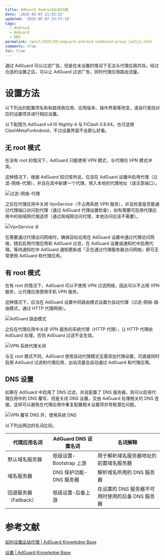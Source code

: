 ```yaml
---
title: AdGuard Android出站代理
date: '2025-05-07 21:55:52'
updated: '2025-05-07 23:37:18'
tags:
  - Android
  - AdGuard
  - DNS
permalink: /post/2025/05/adguard-android-outbound-proxy-1ad1jn.html
comments: true
toc: true
---
```






通过 AdGuard 可以过滤广告，但是在未设置的情况下无法与代理应用共存。经过合适的设置之后，可以让 AdGuard 过滤广告，同时代理应用路由流量。

# 设置方法

以下列出的配置项名称和路径依应用、应用版本、操作界面等改变，请自行查找对应的设置项并进行相应设置。

以下配图为 AdGuard v4.10 Nightly 4 与 FlClash 0.8.84。也可选用 ClashMetaForAndroid，不过设置界面不会那么好看。

## 无 root 模式

在没有 root 的情况下，AdGuard 只能使用 VPN 模式，与代理的 VPN 模式冲突。

这种情况下，根据 AdGuard 知识库所说，应该在 AdGuard 设置中启用代理（过滤-网络-代理），并且在其中新建一个代理，填入本地的代理地址（请注意端口）。

![过滤-网络-代理](https://cdn-res.emptylight.cn/share/img/2025/0a867892a68e31bb55ded1b65c1f6ecc.jpg "过滤-网络-代理")

之后在代理应用中关闭 VpnService（不占用系统 VPN 服务），并且检查是否能通过代理端口访问到代理（通过 AdGuard 代理设置检查），如有需要可启用代理应用中的局域网代理选项（通过局域网访问代理，本地访问应该不需要）。

![VpnService 关](https://cdn-res.emptylight.cn/share/img/2025/a8dfd4f5bfe9bda5f414e5ee2c861c36.jpg "VpnService关")

在需要通过代理访问网络时，确保目标应用在 AdGuard 设置中通过代理访问网络，随后启用代理应用和 AdGuard 过滤，在 AdGuard 设置或通知栏中启用代理。等待通知栏中 AdGuard 通知更新成『正在通过代理服务器访问网络』即可正常使用 AdGuard 和代理应用。

## 有 root 模式

在有 root 的情况下，AdGuard 可以不使用 VPN 过滤网络，因此可以不占用 VPN 服务，让代理应用使用手机 VPN 服务。

这种情况下，应当在 AdGuard 设置中将路由模式设置为自动代理（过滤-网络-路由模式，通过 HTTP 代理网络）。

![AdGuard 路由模式](https://cdn-res.emptylight.cn/share/img/2025/33950c3004179c40f8b3550b2d481698.jpg "过滤-网络-路由模式")

之后在代理应用中关闭 VPN 服务的系统代理（HTTP 代理），让 HTTP 代理由 AdGuard 处理，否则 AdGuard 过滤不会生效。

![VPN 系统代理关闭](https://cdn-res.emptylight.cn/share/img/2025/05476454e8171d756e59fc52550390d2.jpg "VPN系统代理")

与无 root 模式不同，AdGuard 使用自动代理模式无需添加代理设置，可直接同时启用 AdGuard 过滤和代理应用，出站流量会自动通过 AdGuard 和代理应用。

## DNS 设置

如果在 AdGuard 中启用了 DNS 过滤，并且配置了 DNS 服务器，则可以启用代理应用中的 DNS 覆写，但是关闭 DNS 设置，交由 AdGuard 处理相关的 DNS 连接。这样可以避免在代理应用中重复配置相关设置项并导致潜在问题。

![VPN 覆写 DNS 开，使用系统 DNS](https://cdn-res.emptylight.cn/share/img/2025/ef0d453560fbe3f4ed2a0750efcd8f77.jpg "VPN覆写DNS")

以下列出两边的名词比较。

|代理应用名词|AdGuard DNS 设置名词|名词解释|
| ----------------------| -----------------------| ------------------------------------------------|
|默认域名服务器|低级设置-Bootstrap 上游|用于解析域名服务器地址的前置域名服务器|
|域名服务器|DNS 保护功能-DNS 服务器|解析域名所用的 DNS 服务器|
|回退服务器（Fallback）|低级设置-后备上游|在设置的 DNS 服务器不可用时使用的后备 DNS 服务器|

# 参考文献

[如何设置出站代理 | AdGuard Knowledge Base](https://adguard.com/kb/zh-CN/adguard-for-android/solving-problems/outbound-proxy/)

[设置 | AdGuard Knowledge Base](https://adguard.com/kb/zh-CN/adguard-for-android/features/settings/#routing-mode)
